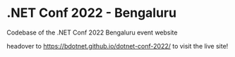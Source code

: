 # .NET Conf 2022 - Bengaluru

Codebase of the .NET Conf 2022 Bengaluru event website

headover to https://bdotnet.github.io/dotnet-conf-2022/ to visit the live site!
